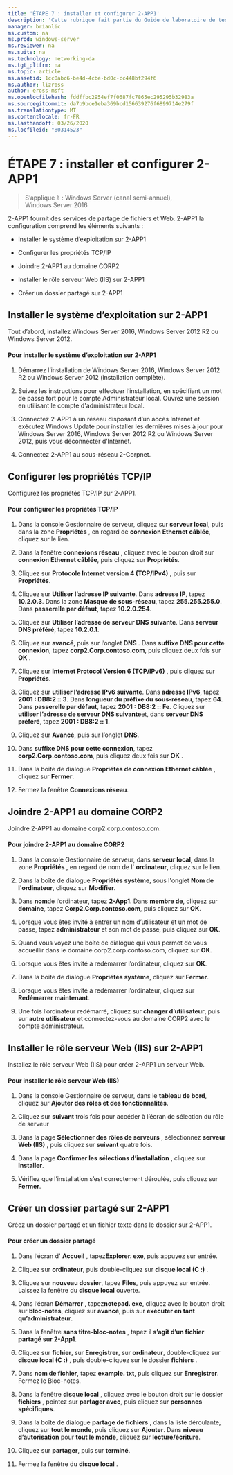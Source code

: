 ```yaml
---
title: 'ÉTAPE 7 : installer et configurer 2-APP1'
description: 'Cette rubrique fait partie du Guide de laboratoire de test : illustrer un déploiement multisite DirectAccess pour Windows Server 2016'
manager: brianlic
ms.custom: na
ms.prod: windows-server
ms.reviewer: na
ms.suite: na
ms.technology: networking-da
ms.tgt_pltfrm: na
ms.topic: article
ms.assetid: 1cc0abc6-be4d-4cbe-bd0c-cc448bf294f6
ms.author: lizross
author: eross-msft
ms.openlocfilehash: fddffbc2954ef7f0687fc7865ec295295b32983a
ms.sourcegitcommit: da7b9bce1eba369bcd156639276f6899714e279f
ms.translationtype: MT
ms.contentlocale: fr-FR
ms.lasthandoff: 03/26/2020
ms.locfileid: "80314523"
---
```

# <a name="step-7-install-and-configure-2-app1"></a>ÉTAPE 7 : installer et configurer 2-APP1

>S’applique à : Windows Server (canal semi-annuel), Windows Server 2016

2-APP1 fournit des services de partage de fichiers et Web. 2-APP1 la configuration comprend les éléments suivants :  
  
- Installer le système d’exploitation sur 2-APP1  
  
- Configurer les propriétés TCP/IP  
  
- Joindre 2-APP1 au domaine CORP2  
  
- Installer le rôle serveur Web (IIS) sur 2-APP1  
  
- Créer un dossier partagé sur 2-APP1 
  
## <a name="install-the-operating-system-on-2-app1"></a><a name="bkmk_InstallOS"></a>Installer le système d’exploitation sur 2-APP1  
Tout d’abord, installez Windows Server 2016, Windows Server 2012 R2 ou Windows Server 2012.  
  
#### <a name="to-install-the-operating-system-on-2-app1"></a>Pour installer le système d’exploitation sur 2-APP1  
  
1.  Démarrez l’installation de Windows Server 2016, Windows Server 2012 R2 ou Windows Server 2012 (installation complète).  
  
2.  Suivez les instructions pour effectuer l’installation, en spécifiant un mot de passe fort pour le compte Administrateur local. Ouvrez une session en utilisant le compte d'administrateur local.  
  
3.  Connectez 2-APP1 à un réseau disposant d’un accès Internet et exécutez Windows Update pour installer les dernières mises à jour pour Windows Server 2016, Windows Server 2012 R2 ou Windows Server 2012, puis vous déconnecter d’Internet.  
  
4.  Connectez 2-APP1 au sous-réseau 2-Corpnet.  
  
## <a name="configure-tcpip-properties"></a><a name="bkmk_TCP"></a>Configurer les propriétés TCP/IP  
Configurez les propriétés TCP/IP sur 2-APP1.  
  
#### <a name="to-configure-tcpip-properties"></a>Pour configurer les propriétés TCP/IP  
  
1.  Dans la console Gestionnaire de serveur, cliquez sur **serveur local**, puis dans la zone **Propriétés** , en regard de **connexion Ethernet câblée**, cliquez sur le lien.  
  
2.  Dans la fenêtre **connexions réseau** , cliquez avec le bouton droit sur **connexion Ethernet câblée**, puis cliquez sur **Propriétés**.  
  
3.  Cliquez sur **Protocole Internet version 4 (TCP/IPv4)** , puis sur **Propriétés**.  
  
4.  Cliquez sur **Utiliser l’adresse IP suivante**. Dans **adresse IP**, tapez **10.2.0.3**. Dans la zone **Masque de sous-réseau**, tapez **255.255.255.0**. Dans **passerelle par défaut**, tapez **10.2.0.254**.  
  
5.  Cliquez sur **Utiliser l’adresse de serveur DNS suivante**. Dans **serveur DNS préféré**, tapez **10.2.0.1**.  
  
6.  Cliquez sur **avancé**, puis sur l’onglet **DNS** . Dans **suffixe DNS pour cette connexion**, tapez **corp2.Corp.contoso.com**, puis cliquez deux fois sur **OK** .  
  
7.  Cliquez sur **Internet Protocol Version 6 (TCP/IPv6)** , puis cliquez sur **Propriétés**.  
  
8.  Cliquez sur **utiliser l’adresse IPv6 suivante**. Dans **adresse IPv6**, tapez **2001 : DB8:2 :: 3**. Dans **longueur du préfixe du sous-réseau**, tapez **64**. Dans **passerelle par défaut**, tapez **2001 : DB8:2 :: Fe**. Cliquez sur **utiliser l’adresse de serveur DNS suivante**et, dans **serveur DNS préféré**, tapez **2001 : DB8:2 :: 1**.  
  
9. Cliquez sur **Avancé**, puis sur l’onglet **DNS**.  
  
10. Dans **suffixe DNS pour cette connexion**, tapez **corp2.Corp.contoso.com**, puis cliquez deux fois sur **OK** .  
  
11. Dans la boîte de dialogue **Propriétés de connexion Ethernet câblée** , cliquez sur **Fermer**.  
  
12. Fermez la fenêtre **Connexions réseau**.  
  
## <a name="join-2-app1-to-the-corp2-domain"></a><a name="bkmk_JoinDomain"></a>Joindre 2-APP1 au domaine CORP2  
Joindre 2-APP1 au domaine corp2.corp.contoso.com.  
  
#### <a name="to-join-2-app1-to-the-corp2-domain"></a>Pour joindre 2-APP1 au domaine CORP2  
  
1.  Dans la console Gestionnaire de serveur, dans **serveur local**, dans la zone **Propriétés** , en regard de nom de l' **ordinateur**, cliquez sur le lien.  
  
2.  Dans la boîte de dialogue **Propriétés système**, sous l'onglet **Nom de l'ordinateur**, cliquez sur **Modifier**.  
  
3.  Dans **nom**de l’ordinateur, tapez **2-App1**. Dans **membre de**, cliquez sur **domaine**, tapez **Corp2.Corp.contoso.com**, puis cliquez sur **OK**.  
  
4.  Lorsque vous êtes invité à entrer un nom d’utilisateur et un mot de passe, tapez **administrateur** et son mot de passe, puis cliquez sur **OK**.  
  
5.  Quand vous voyez une boîte de dialogue qui vous permet de vous accueillir dans le domaine corp2.corp.contoso.com, cliquez sur **OK**.  
  
6.  Lorsque vous êtes invité à redémarrer l’ordinateur, cliquez sur **OK**.  
  
7.  Dans la boîte de dialogue **Propriétés système**, cliquez sur **Fermer**.  
  
8.  Lorsque vous êtes invité à redémarrer l’ordinateur, cliquez sur **Redémarrer maintenant**.  
  
9. Une fois l’ordinateur redémarré, cliquez sur **changer d’utilisateur**, puis sur **autre utilisateur** et connectez-vous au domaine CORP2 avec le compte administrateur.  
  
## <a name="install-the-web-server-iis-role-on-2-app1"></a><a name="bkmk_IIS"></a>Installer le rôle serveur Web (IIS) sur 2-APP1  
Installez le rôle serveur Web (IIS) pour créer 2-APP1 un serveur Web.  
  
#### <a name="to-install-the-web-server-iis-role"></a>Pour installer le rôle serveur Web (IIS)  
  
1.  Dans la console Gestionnaire de serveur, dans le **tableau de bord**, cliquez sur **Ajouter des rôles et des fonctionnalités**.  
  
2.  Cliquez sur **suivant** trois fois pour accéder à l’écran de sélection du rôle de serveur  
  
3.  Dans la page **Sélectionner des rôles de serveurs** , sélectionnez **serveur Web (IIS)** , puis cliquez sur **suivant** quatre fois.  
  
4.  Dans la page **Confirmer les sélections d’installation** , cliquez sur **Installer**.  
  
5.  Vérifiez que l’installation s’est correctement déroulée, puis cliquez sur **Fermer**.  
  
## <a name="create-a-shared-folder-on-2-app1"></a><a name="bkmk_Share"></a>Créer un dossier partagé sur 2-APP1  
Créez un dossier partagé et un fichier texte dans le dossier sur 2-APP1.  
  
#### <a name="to-create-a-shared-folder"></a>Pour créer un dossier partagé  
  
1.  Dans l’écran d' **Accueil** , tapez**Explorer. exe**, puis appuyez sur entrée.  
  
2.  Cliquez sur **ordinateur**, puis double-cliquez sur **disque local (C :)** .  
  
3.  Cliquez sur **nouveau dossier**, tapez **Files**, puis appuyez sur entrée. Laissez la fenêtre du **disque local** ouverte.  
  
4.  Dans l’écran **Démarrer** , tapez**notepad. exe**, cliquez avec le bouton droit sur **bloc-notes**, cliquez sur **avancé**, puis sur **exécuter en tant qu’administrateur**.  
  
5.  Dans la fenêtre **sans titre-bloc-notes** , tapez **il s’agit d’un fichier partagé sur 2-App1**.  
  
6.  Cliquez sur **fichier**, sur **Enregistrer**, sur **ordinateur**, double-cliquez sur **disque local (C :)** , puis double-cliquez sur le dossier **fichiers** .  
  
7.  Dans **nom de fichier**, tapez **example. txt**, puis cliquez sur **Enregistrer**. Fermez le Bloc-notes.  
  
8.  Dans la fenêtre **disque local** , cliquez avec le bouton droit sur le dossier **fichiers** , pointez sur **partager avec**, puis cliquez sur **personnes spécifiques**.  
  
9. Dans la boîte de dialogue **partage de fichiers** , dans la liste déroulante, cliquez sur **tout le monde**, puis cliquez sur **Ajouter**. Dans **niveau d’autorisation** pour **tout le monde**, cliquez sur **lecture/écriture**.  
  
10. Cliquez sur **partager**, puis sur **terminé**.  
  
11. Fermez la fenêtre du **disque local** .  
  


